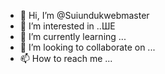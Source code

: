 - 👋 Hi, I’m @Suiundukwebmaster
- 👀 I’m interested in ..ШЕ
- 🌱 I’m currently learning ...
- 💞️ I’m looking to collaborate on ...
- 📫 How to reach me ...

<!---
Suiundukwebmaster/Suiundukwebmaster is a ✨ special ✨ repository because its `README.md` (this file) appears on your GitHub profile.
You can click the Preview link to take a look at your changes.
--->

